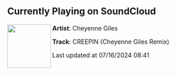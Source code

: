 ## Currently Playing on SoundCloud

[<img align="left" width="100" src="https://i1.sndcdn.com/artworks-1o80QLkoS8PKUGqC-nATMJA-t500x500.jpg">](https://soundcloud.com/cheyennegilesmusic/creepin-cheyenne-giles-remix)

**Artist**: Cheyenne Giles 

**Track**: CREEPIN (Cheyenne Giles Remix)

Last updated at 07/16/2024 08:41

